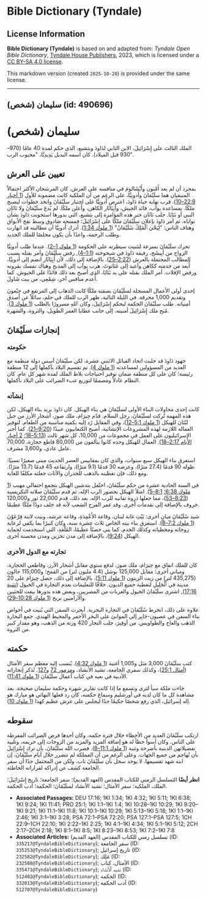 # Bible Dictionary (Tyndale)

## License Information

**Bible Dictionary (Tyndale)** is based on and adapted from: _Tyndale Open Bible Dictionary_, [Tyndale House Publishers](https://tyndaleopenresources.com/), 2023, which is licensed under a [CC BY-SA 4.0 license](https://creativecommons.org/licenses/by-sa/4.0/legalcode.en).

This markdown version (created `2025-10-20`) is provided under the same license.



--------------------------------

## سليمان (شخص) (id: 490696)

سليمان (شخص)
============

الملك الثالث على إِسْرَائِيلَ، الابن الثاني لدَاودَ وبثشبع، الذي حكم لمدة 40 عامًا (970–930 قبل الميلاد). كان اسمه البديل يَدِيدِيَّا، "محبوب الرب".

تعيين على العرش
---------------

بمجرد أن لم يعد أَمْنون وأَبْشَالومَ في منافسة على العرش، كان المرشحان الأكثر احتمالاً المتبقيان هما سلَيْمَانَ وأَدونِيَّا، على الرغم من أن الملكية كانت مضمونة للأول ([1 أخبار 22:9–10](https://ref.ly/1Chr22:9-1Chr22:10)). قرب نهاية حياة دَاودَ، اعترض أَدونِيَّا على اختيار سلَيْمَانَ واتخذ خطوات ليصبح ملكًا. بمساعدة يوآب، قائد الجيش، وأَبِيَاثَار الكاهن، وأُعلن ملكًا. لم يُدعَ سلَيْمَانَ ولا نَاثَان النبي أو بَنَايَا. جلب نَاثَان خبر هذه المؤامرة إلى بثشبع، التي بدورها استجوبت دَاودَ بشأن نواياه. ثم أمر دَاودَ بإعلان سلَيْمَانَ ملكًا على إِسْرَائِيلَ؛ فمسحه صَادوق وسط نفخ الأبواق وهتاف الناس: "لِيَحْيَ ٱلْمَلِكُ سُلَيْمَانُ" ([1 ملوك 1:34](https://ref.ly/1Kgs1:34)). أدرك أَدونِيَّا أن مطالبته قد انهارت وطلب الرحمة، واعدًا بأن يكون مخلصًا للملك الجديد.

تحرك سلَيْمَانَ بسرعة لتثبيت سيطرته على الحكومة ([1 ملوك 1–2](https://ref.ly/1Kgs1:1-1Kgs2:46)). عندما طلب أَدونِيَّا الزواج من أَبِيشَج، رفيقة دَاودَ في شيخوخته ([1:1–4](https://ref.ly/1Kgs1:1-1Kgs1:4)), رفض سلَيْمَانَ وأمر بقتله بسبب المطالب المحتملة بالعرش ([2:22–25](https://ref.ly/1Kgs2:22-1Kgs2:25)). بالإضافة إلى ذلك، لأن أَبِيَاثَار انضم إلى أَدونِيَّا، أُبعد من خدمته ككاهن وأعيد إلى عَنَاثوثَ. هرب يوآب إلى المذبح وهناك تمسك بقرونه ورفض الإفلات. أمر الملك بقتله على يد بَنَايَا، الذي أصبح بعد ذلك قائدًا على الجيوش. كما أُعدم منافس آخر، شِمْعِي، من بيت شَاولَ.

إحدى أولى الأعمال المسجلة لسلَيْمَانَ بصفته ملكًا كانت الذهاب إلى المرتفع في جِبْعونَ وتقديم 1,000 محرقة. في الليلة التالية، ظهر الرب للملك في حلم، سائلاً عن أصدق أمنياته. طلب سلَيْمَانَ الحكمة ليحكم إِسْرَائِيلَ، وكان ٱللهِ مسرورًا بالطلب ([1 ملوك 3](https://ref.ly/1Kgs3:1-1Kgs3:28)). مُنح ملك إِسْرَائِيلَ أمنيته، إلى جانب عطايا العمر الطويل، والثروة، والشهرة.

إنجازات سلَيْمَانَ
------------------

### حكومته

جهود دَاودَ قد جلبت اتحاد القبائل الاثنتي عشرة، لكن سلَيْمَانَ أسس دولة منظمة مع العديد من المسؤولين لمساعدته ([1 ملوك 4](https://ref.ly/1Kgs4:1-1Kgs4:34)). تم تقسيم البلاد بأكملها إلى 12 منطقة رئيسة؛ كان على كل منطقة ضمان توفير احتياجات بلاط الملك لمدة شهر كل عام. كان النظام عادلاً ومصممًا لتوزيع عبء الضرائب على البلاد بأكملها.

### إنشآته

كانت إحدى محاولات البناء الأولى لسلَيْمَانَ هي بناء الهيكل. كان دَاودَ يريد بناء الهيكل، لكن هذه المهمة تُركت لسلَيْمَانَ، رجل السلام. قدّم حِيرَامَ، ملك صورَ، أشجار الأرز من جبل لبْنَانَ للهيكل ([1 ملوك 5:1–12](https://ref.ly/1Kgs5:1-1Kgs5:12))، وفي المقابل رُد إليه بكمية مناسبة من الطعام. لتوفير العمالة اللازمة لهذه المشروعات الإنشائية، أصبح الكنعانيون عبيدًا ([9:20–21](https://ref.ly/1Kgs9:20-1Kgs9:21)). كما أُجبر الإسرائيليون على العمل في مجموعات من 10,000، كل شهر ثالث ([5:13–18؛](https://ref.ly/1Kgs5:13-1Kgs5:18) [2 أخبار الأيام 2:17–18](https://ref.ly/2Chr2:17-2Chr2:18)). العمال للهيكل وحده كانوا يتألفون من 80,000 قاطع حجارة، 70,000 عامل عادي، و3,600 مشرف.

استغرق بناء الهيكل سبع سنوات، والذي كان بمقاييس العصر الحديث مبنى صغيرًا نسبيًا: طوله 90 قدمًا (27\.4 مترًا)، وعرضه 30 قدمًا (9\.1 مترًا)، وارتفاعه 45 قدمًا (13\.7 مترًا). ومع ذلك، فإن تغطيته بالذهب للجدران والأثاث جعلته مكلفًا للغاية.

في السنة الحادية عشرة من حكم سلَيْمَانَ، احتُفل بتدشين الهيكل بتجمع احتفالي مهيب ([1 ملوك 6:38؛](https://ref.ly/1Kgs6:38) [8:1–5](https://ref.ly/1Kgs8:1-1Kgs8:5)). امتلأ الهيكل بحضور الرب الإله، ثم قدم سلَيْمَانَ صلاته التكريسية ([8:23–53](https://ref.ly/1Kgs8:23-1Kgs8:53))، مما جعلها ذروة تفانيه للرب الإله. بعد ذلك، قدم 22,000 ثور و120,000 خروف بالإضافة إلى تقدمات أخرى. وقد غمر الفرح الشعب لأنه قد خلف دودًا ملكًا عظيمًا.

شيد سُلَيْمَانَ مبانٍ أخرى: بَيْتِ غابة لبنان، وقاعة الأَعْمِدَةِ، وقاعة عرشه، وبيت لابنة فِرْعَوْنَ ([1 ملوك 7:2–8](https://ref.ly/1Kgs7:2-1Kgs7:8)). استغرق بناء بيته الخاص ثلاث عشرة سنة، وكان كبيرًا بما يكفي لرعاية زوجاته ومحظياته وكذلك الخدم. كما بنى حصنًأ عظيمًا، القَلْعَةِ، التي استخدمت لحماية الهيكل ([9:24](https://ref.ly/1Kgs9:24))، بالإضافة إلى مدن تخزين ومدن محصنة أخرى.

### تجارته مع الدول الأخرى

كان للملك اتفاق مع حِيرَامَ، ملك صورَ، لدفع سنوي مقابل أشجار الأرز، وقاطعي الحجارة، ومباني أخرى؛ مقابل 125,000 بوشل (4\.4 مليون لتر) من القمح؛ و115,000 جالون (435,275 لتر) من زيت الزيتون ([1 ملوك 5:11](https://ref.ly/1Kgs5:11)). بالإضافة إلى ذلك، حصل حِيرَامَ على 20 مدينة في ٱلْجَلِيلِ لتغطية جميع الديون. خلافًا للتعليمات بعدم التجارة في الخيول ([تثنية 17:16](https://ref.ly/Deut17:16)), اشترى سلَيْمَانَ الخيول والعربات من المصريين، وبعض هذه بدورها بيعت للحثيين والآراميين بربح ([1 ملوك 10:28–29](https://ref.ly/1Kgs10:28-1Kgs10:29)).

علاوة على ذلك، انخرط سُلَيْمَانَ في التجارة البحرية. أبحرت السفن التي بُنيت في أحواض بناء السفن في عصيون\-جَابِر إلى الموانئ على البحر الأحمر والمحيط الهندي. جمع البحارة الذهب والعاج والطواويس. من أوفِيرَ، جلب التجار 420 وزنة من الذهب، وهو مقدار كبير من الثروة.

حكمته
-----

كتب سلَيْمَانَ 3,000 مثل و1,005 أغنية ([1 ملوك 4:32](https://ref.ly/1Kgs4:32)). يُنسب إليه معظم سفر الأمثال ([أمثال 25:1](https://ref.ly/Prov25:1))، وكذلك سفري الجامعة، نشيد الأنشاد، و[مزمور 72](https://ref.ly/Ps72:1-Ps72:20) و[127](https://ref.ly/Ps127:1-Ps127:5). تُذكر إنجازاته الأدبية في نعيه في كتاب أعمال سلَيْمَانَ ([1 ملوك 11:41](https://ref.ly/1Kgs11:41)).

جاءت ملكة سبأ لترى وتسمع ما إذا كانت تقارير شهرة وحكمة سليمان صحيحة. بعد مشاهدة كل ما كان لديه في أورشليم وسماع حكمته، كان رد فعلها النهائي هو مبارك هو إله إسرائيل، الذي رفع شخصًا حكيمًا جدًا ليجلس على عرش عظيم كهذا ([1 ملوك 10](https://ref.ly/1Kgs10:1-1Kgs10:29)).

سقوطه
-----

ارتكب سلَيْمَانَ العديد من الأخطاء خلال فترة حكمه، وكان أحدها فرض الضرائب المفرطة على الناس. وكان أسوأ خطأ له هو إضافة المزيد والمزيد من الزوجات إلى حريمه، وتلبية تفضيلاتهن الدينية بأضرحة وثنية ([1 ملوك 11:1–8](https://ref.ly/1Kgs11:1-1Kgs11:8)). فضرب الله سلَيْمَانَ، بأن ترك إِسْرَائِيلَ بأن تُهاجم من جميع الجهات. وعلى الرغم من أن المملكة لم تتضرر خلال أيام سلَيْمَانَ، إن ابنه شهد تقسيمها. لا يوجد سجل بأن سلَيْمَانَ تاب، ولكن من المحتمل جدًا أن سفر الجامعة كشف عن إدراكه لقراراته الخاطئة.

**انظر أيضًا** التسلسل الزمني للكتاب المقدس (العهد القديم)؛ سفر الجامعة؛ تاريخ إِسْرَائِيلَ؛ الملك، الملكية؛ سفر الأمثال؛ نشيد الأنشاد لسلَيْمَانَ؛ الحكمة؛ أدب الحكمة.

* **Associated Passages:** DEU 17:16; 1KI 1:34; 1KI 4:32; 1KI 5:11; 1KI 6:38; 1KI 9:24; 1KI 11:41; PRO 25:1; 1KI 1:1–1KI 1:4; 1KI 10:28–1KI 10:29; 1KI 9:20–1KI 9:21; 1KI 11:1–1KI 11:8; 1KI 10:1–1KI 10:29; 1KI 5:13–1KI 5:18; 1KI 1:1–1KI 2:46; 1KI 3:1–1KI 3:28; PSA 72:1–PSA 72:20; PSA 127:1–PSA 127:5; 1CH 22:9–1CH 22:10; 1KI 2:22–1KI 2:25; 1KI 4:1–1KI 4:34; 1KI 5:1–1KI 5:12; 2CH 2:17–2CH 2:18; 1KI 8:1–1KI 8:5; 1KI 8:23–1KI 8:53; 1KI 7:2–1KI 7:8
* **Associated Articles:** تسلسل زمني للكتاب المقدس (العهد القديم) (ID: `335217@TyndaleBibleDictionary`); سفر الجامعة (ID: `335253@TyndaleBibleDictionary`); تاريخ إسرائيل (ID: `232582@TyndaleBibleDictionary`); مَلِك (ID: `232588@TyndaleBibleDictionary`); الأمثال، كتاب (ID: `335471@TyndaleBibleDictionary`); نشيد ٱلْأَنْشَادِ (ID: `512402@TyndaleBibleDictionary`); الحكمة (ID: `332013@TyndaleBibleDictionary`); أدب الحكمة (ID: `512707@TyndaleBibleDictionary`)

